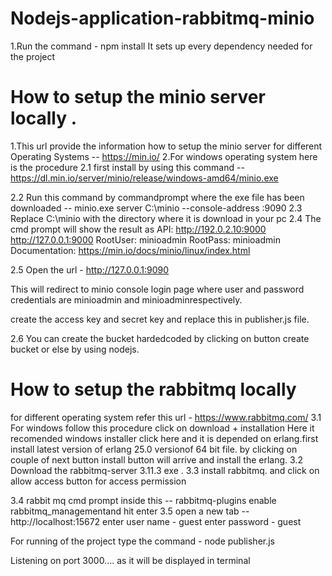 # Nodejs-application-rabbitmq-minio

 1.Run the command -  npm install
 It sets up every dependency needed for the project

# How to setup the minio server locally .

 1.This url provide the information how to setup the minio server for different Operating Systems -- https://min.io/ 2.For windows operating system  here is the procedure
 2.1 first install by using this command -- https://dl.min.io/server/minio/release/windows-amd64/minio.exe

 2.2 Run this command by commandprompt where the exe file has been downloaded -- minio.exe server C:\minio --console-address :9090
  2.3 Replace C:\minio with the directory where it is download in your pc
 2.4 The cmd prompt  will show the result as API: http://192.0.2.10:9000  http://127.0.0.1:9000
 RootUser: minioadmin
 RootPass: minioadmin
 Documentation: https://min.io/docs/minio/linux/index.html

 2.5 Open the url - http://127.0.0.1:9090
 
 This will redirect to minio console login page where user and password credentials are minioadmin and minioadminrespectively.

 create the access key and secret key and replace this in publisher.js file.

 2.6 You can create the bucket hardedcoded by clicking on button create bucket or else by using nodejs.

# How to setup the rabbitmq locally

  for different operating system refer this url - https://www.rabbitmq.com/
 3.1 For windows follow this procedure click on download + installation Here it recomended windows installer click here and it is depended on erlang.first install latest version of erlang 25.0 versionof 64 bit file. by clicking on couple of next button install button will arrive and install the erlang.
 3.2 Download the rabbitmq-server 3.11.3 exe .
 3.3 install rabbitmq. and  click on allow access button for access permission

 3.4 rabbit mq cmd prompt  inside this -- rabbitmq-plugins enable rabbitmq_managementand hit enter
 3.5 open a new tab -- http://localhost:15672
enter user name - guest
 enter password  - guest

For running of the project type the command - node publisher.js

 Listening on port 3000.... as it will be displayed in terminal


 





